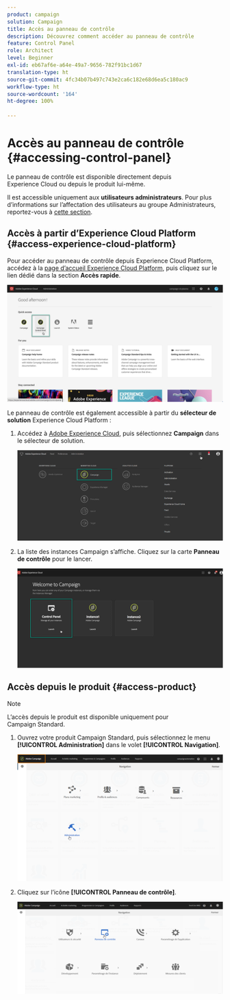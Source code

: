 ```yaml
---
product: campaign
solution: Campaign
title: Accès au panneau de contrôle
description: Découvrez comment accéder au panneau de contrôle
feature: Control Panel
role: Architect
level: Beginner
exl-id: eb67af6e-a64e-49a7-9656-782f91bc1d67
translation-type: ht
source-git-commit: 4fc34b07b497c743e2ca6c182e68d6ea5c180ac9
workflow-type: ht
source-wordcount: '164'
ht-degree: 100%

---
```


# Accès au panneau de contrôle {#accessing-control-panel}

Le panneau de contrôle est disponible directement depuis Experience Cloud ou depuis le produit lui-même.

Il est accessible uniquement aux **utilisateurs administrateurs**. Pour plus d’informations sur l’affectation des utilisateurs au groupe Administrateurs, reportez-vous à [cette section](../../discover/using/managing-permissions.md).

## Accès à partir d’Experience Cloud Platform {#access-experience-cloud-platform}

Pour accéder au panneau de contrôle depuis Experience Cloud Platform, accédez à la [page d’accueil Experience Cloud Platform](https://experiencecloud.adobe.com/), puis cliquez sur le lien dédié dans la section **Accès rapide**.

![](assets/do-not-localize/quickaccess.png)

Le panneau de contrôle est également accessible à partir du **sélecteur de solution** Experience Cloud Platform :

1. Accédez à [Adobe Experience Cloud](https://experiencecloud.adobe.com/), puis sélectionnez **Campaign** dans le sélecteur de solution.

   ![](assets/do-not-localize/control_panel_access1.png)

1. La liste des instances Campaign s’affiche. Cliquez sur la carte **Panneau de contrôle** pour le lancer.

   ![](assets/do-not-localize/control_panel_access2.png)

## Accès depuis le produit {#access-product}

>[!NOTE]
>
>L’accès depuis le produit est disponible uniquement pour Campaign Standard.

1. Ouvrez votre produit Campaign Standard, puis sélectionnez le menu **[!UICONTROL Administration]** dans le volet **[!UICONTROL Navigation]**.

   ![](assets/control_panel_access3.png)

1. Cliquez sur l’icône **[!UICONTROL Panneau de contrôle]**.

   ![](assets/control_panel_access4.png)
